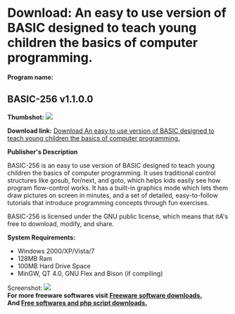 # Download: An easy to use version of BASIC designed to teach young children the basics of computer programming.

**Program name:**

## BASIC-256 v1.1.0.0

  
**Thumbshot:** ![](http://www.freewarefiles.com/screenshot/basic256_md.jpg)   
  
**Download link:** [Download An easy to use version of BASIC designed to teach young children the basics of computer programming.](http://freesoftwares.boysofts.com/BASIC-256_program_54004.html)  
  


**Publisher's Description**  
  


BASIC-256 is an easy to use version of BASIC designed to teach young children the basics of computer programming. It uses traditional control structures like gosub, for/next, and goto, which helps kids easily see how program flow-control works. It has a built-in graphics mode which lets them draw pictures on screen in minutes, and a set of detailed, easy-to-follow tutorials that introduce programming concepts through fun exercises. 

BASIC-256 is licensed under the GNU public license, which means that itA's free to download, modify, and share.

**System Requirements:**

  * Windows 2000/XP/Vista/7 
  * 128MB Ram 
  * 100MB Hard Drive Space 
  * MinGW, QT 4.0, GNU Flex and Bison (if compiling) 

  
  
Screenshot: ![](http://www.freewarefiles.com/screenshot/basic256.jpg)   
**For more freeware softwares visit [Freeware software downloads.](http://freesoftwares.boysofts.com/)**   
**And [Free softwares and php script downloads.](http://www.boysofts.com/)**
